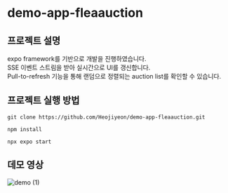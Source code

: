 # demo-app-fleaauction


## 프로젝트 설명
expo framework를 기반으로 개발을 진행하였습니다.
<br/>
SSE 이벤트 스트림을 받아 실시간으로 UI를 갱신합니다.
<br/>
Pull-to-refresh 기능을 통해 랜덤으로 정렬되는 auction list를 확인할 수 있습니다.

## 프로젝트 실행 방법

```
git clone https://github.com/Heojiyeon/demo-app-fleaauction.git
```

```
npm install
```
```
npx expo start 
```

## 데모 영상
![demo (1)](https://user-images.githubusercontent.com/33304871/236222346-906af937-e64e-4240-9f3c-dd8202440a83.gif)
